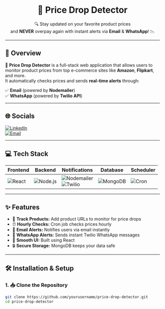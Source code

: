 <h1 align="center">💸 Price Drop Detector</h1>
<p align="center">
  🔍 Stay updated on your favorite product prices <br/>
  and <b>NEVER</b> overpay again with instant alerts via <b>Email</b> & <b>WhatsApp</b>! 📉
</p>

---

## 🚀 Overview
💸 **Price Drop Detector** is a full-stack web application that allows users to monitor product prices from top e-commerce sites like **Amazon**, **Flipkart**, and more.  
It automatically checks prices and sends **real-time alerts** through:

✅ **Email** (powered by **Nodemailer**)  
✅ **WhatsApp** (powered by **Twilio API**)

---

## 🌐 Socials

[![LinkedIn](https://img.shields.io/badge/LinkedIn-blue?style=for-the-badge&logo=linkedin)](https://linkedin.com/in/your-profile)  
[![Email](https://img.shields.io/badge/Email-D14836?style=for-the-badge&logo=gmail&logoColor=white)](mailto:your@email.com)

---

## 💻 Tech Stack

| Frontend | Backend | Notifications | Database | Scheduler |
|----------|---------|---------------|----------|-----------|
| ![React](https://img.shields.io/badge/React-20232A?style=for-the-badge&logo=react&logoColor=61DAFB) | ![Node.js](https://img.shields.io/badge/Node.js-339933?style=for-the-badge&logo=nodedotjs&logoColor=white) | ![Nodemailer](https://img.shields.io/badge/Nodemailer-yellowgreen?style=for-the-badge)<br>![Twilio](https://img.shields.io/badge/Twilio-F22F46?style=for-the-badge&logo=twilio&logoColor=white) | ![MongoDB](https://img.shields.io/badge/MongoDB-4EA94B?style=for-the-badge&logo=mongodb&logoColor=white) | ![Cron](https://img.shields.io/badge/Cron%20Jobs-CB3837?style=for-the-badge&logo=cron&logoColor=white) |

---

## ✨ Features

- 🔗 **Track Products:** Add product URLs to monitor for price drops  
- ⏰ **Hourly Checks:** Cron job checks prices hourly  
- 📧 **Email Alerts:** Notifies users via email instantly  
- 📲 **WhatsApp Alerts:** Sends instant Twilio WhatsApp messages  
- 🧠 **Smooth UI:** Built using React  
- 🔒 **Secure Storage:** MongoDB keeps your data safe  

---

## 🛠️ Installation & Setup

### 1. 📥 Clone the Repository

```bash
git clone https://github.com/yourusername/price-drop-detector.git
cd price-drop-detector
